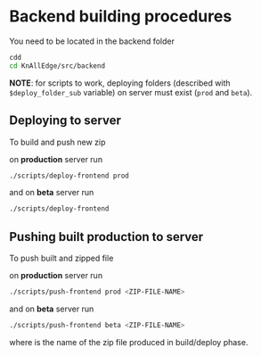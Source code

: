 # Backend building procedures

You need to be located in the backend folder

```sh
cdd
cd KnAllEdge/src/backend
```

**NOTE**: for scripts to work, deploying folders (described with `$deploy_folder_sub` variable) on server must exist (`prod` and `beta`).

## Deploying to server

To build and push new zip

on **production** server run
```sh
./scripts/deploy-frontend prod
```

and on **beta** server run
```sh
./scripts/deploy-frontend
```

## Pushing built production to server

To push built and zipped file

on **production** server run
```sh
./scripts/push-frontend prod <ZIP-FILE-NAME>
```

and on **beta** server run
```sh
./scripts/push-frontend beta <ZIP-FILE-NAME>
```

where  <ZIP-FILE-NAME> is the name of the zip file produced in build/deploy phase.
